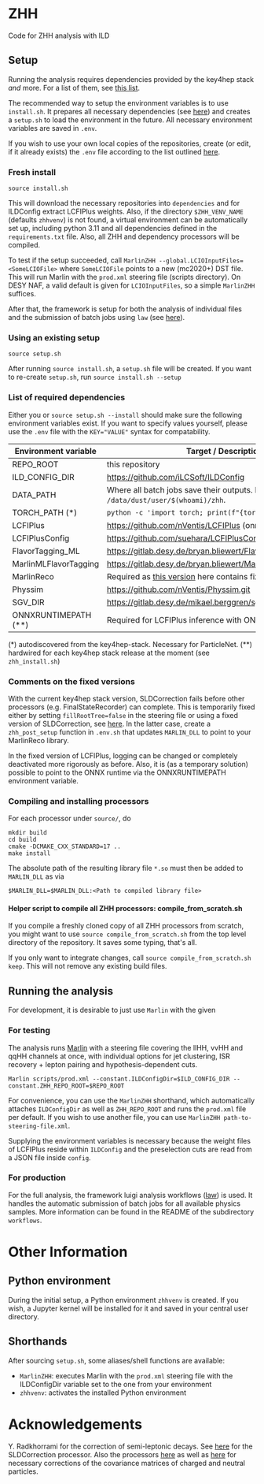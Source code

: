 # ZHH
Code for ZHH analysis with ILD

## Setup

Running the analysis requires dependencies provided by the key4hep stack *and* more. For a list of them, see [this list](#List-of-required-dependencies).

The recommended way to setup the environment variables is to use `install.sh`. It prepares all necessary dependencies (see [here](#Fresh-install)) and creates a `setup.sh` to load the environment in the future. All necessary environment variables are saved in `.env`.

If you wish to use your own local copies of the repositories, create (or edit, if it already exists) the `.env` file according to the list outlined [here](#List-of-required-dependencies).

### Fresh install

```shell
source install.sh
```

This will download the necessary repositories into `dependencies` and for ILDConfig extract LCFIPlus weights. Also, if the directory `$ZHH_VENV_NAME` (defaults `zhhvenv`) is not found, a virtual environment can be automatically set up, including python 3.11 and all dependencies defined in the `requirements.txt` file. Also, all ZHH and dependency processors will be compiled.

To test if the setup succeeded, call `MarlinZHH --global.LCIOInputFiles=<SomeLCIOFile>` where `SomeLCIOFile` points to a new (mc2020+) DST file. This will run Marlin with the `prod.xml` steering file (scripts directory). On DESY NAF, a valid default is given for `LCIOInputFiles`, so a simple `MarlinZHH` suffices.

After that, the framework is setup for both the analysis of individual files and the submission of batch jobs using `law` (see [here](#For-production)). 

### Using an existing setup

```shell
source setup.sh
```

After running `source install.sh`, a `setup.sh` file will be created. If you want to re-create `setup.sh`, run `source install.sh --setup`

### List of required dependencies

Either you or `source setup.sh --install` should make sure the following environment variables exist. If you want to specify values yourself, please use the `.env` file with the `KEY="VALUE"` syntax for compatability.

| Environment variable           | Target / Description   |
|--------------------------------|------------------------|
| REPO_ROOT                      | this repository        |
| ILD_CONFIG_DIR                 | https://github.com/iLCSoft/ILDConfig |
| DATA_PATH                      | Where all batch jobs save their outputs. Defaults to `/data/dust/user/$(whoami)/zhh`. |
| TORCH_PATH (*)                 | `python -c 'import torch; print(f"{torch.__file__}")'` |
| LCFIPlus | https://github.com/nVentis/LCFIPlus (onnx branch) |
| LCFIPlusConfig | https://github.com/suehara/LCFIPlusConfig |
| FlavorTagging_ML | https://gitlab.desy.de/bryan.bliewert/FlavorTagging_ML.git |
| MarlinMLFlavorTagging | https://gitlab.desy.de/bryan.bliewert/MarlinMLFlavorTagging.git |
| MarlinReco | Required as [this version](https://github.com/nVentis/MarlinReco.git) here contains fixes. |
| Physsim | https://github.com/nVentis/Physsim.git |
| SGV_DIR                      | https://gitlab.desy.de/mikael.berggren/sgv |
| ONNXRUNTIMEPATH (**)         | Required for LCFIPlus inference with ONNX |

(*) autodiscovered from the key4hep-stack. Necessary for ParticleNet.
(**) hardwired for each key4hep stack release at the moment (see `zhh_install.sh`)

### Comments on the fixed versions

With the current key4hep stack version, SLDCorrection fails before other processors (e.g. FinalStateRecorder) can complete. This is temporarily fixed either by setting `fillRootTree=false` in the steering file or using a fixed version of SLDCorrection, see [here](https://github.com/nVentis/MarlinReco). In the latter case, create a `zhh_post_setup` function in `.env.sh` that updates `MARLIN_DLL` to point to your MarlinReco library.

In the fixed version of LCFIPlus, logging can be changed or completely deactivated more rigorously as before. Also, it is (as a temporary solution) possible to point to the ONNX runtime via the ONNXRUNTIMEPATH environment variable.

### Compiling and installing processors

For each processor under `source/`, do
```shell
mkdir build
cd build
cmake -DCMAKE_CXX_STANDARD=17 ..
make install
```

The absolute path of the resulting library file `*.so` must then be added to `MARLIN_DLL` as via

```shell
$MARLIN_DLL=$MARLIN_DLL:<Path to compiled library file>
```

#### Helper script to compile all ZHH processors: compile_from_scratch.sh
If you compile a freshly cloned copy of all ZHH processors from scratch, you might want to use `source compile_from_scratch.sh` from the top level directory of the repository. It saves some typing, that's all.

If you only want to integrate changes, call `source compile_from_scratch.sh keep`. This will not remove any existing build files.

## Running the analysis
For development, it is desirable to just use `Marlin` with the given 

### For testing

The analysis runs [Marlin](https://github.com/iLCSoft/Marlin) with a steering file covering the llHH, vvHH and qqHH channels at once, with individual options for jet clustering, ISR recovery + lepton pairing and hypothesis-dependent cuts.

```shell
Marlin scripts/prod.xml --constant.ILDConfigDir=$ILD_CONFIG_DIR --constant.ZHH_REPO_ROOT=$REPO_ROOT
```

For convenience, you can use the `MarlinZHH` shorthand, which automatically attaches `ILDConfigDir` as well as `ZHH_REPO_ROOT` and runs the `prod.xml` file per default. If you wish to use another file, you can use `MarlinZHH path-to-steering-file.xml`.

Supplying the environment variables is necessary because the weight files of LCFIPlus reside within `ILDConfig` and the preselection cuts are read from a JSON file inside `config`. 

### For production

For the full analysis, the framework luigi analysis workflows ([law](https://github.com/riga/law)) is used. It handles the automatic submission of batch jobs for all available physics samples. More information can be found in the README of the subdirectory `workflows`.

# Other Information

## Python environment

During the initial setup, a Python environment `zhhvenv` is created. If you wish, a Jupyter kernel will be installed for it and saved in your central user directory.

## Shorthands

After sourcing `setup.sh`, some aliases/shell functions are available:

- `MarlinZHH`: executes Marlin with the `prod.xml` steering file with the ILDConfigDir variable set to the one from your environment
- `zhhvenv`: activates the installed Python environment

# Acknowledgements

Y. Radkhorrami for the correction of semi-leptonic decays. See [here](https://github.com/iLCSoft/MarlinReco/tree/master/Analysis/SLDCorrection) for the SLDCorrection processor. Also the processors [here](https://github.com/yradkhorrami/ChargedPFOCorrection) as well as [here](https://github.com/yradkhorrami/AddNeutralPFOCovMat) for necessary corrections of the covariance matrices of charged and neutral particles.